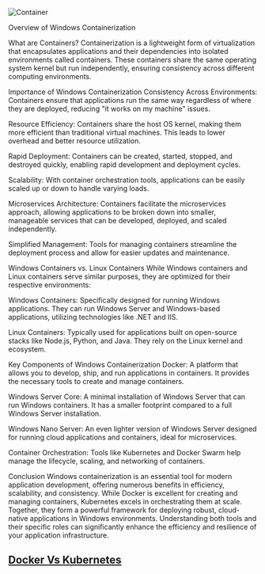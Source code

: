 ![Container](https://github.com/user-attachments/assets/bf8dc0b7-afc4-451e-ba88-6d8938252c07)

Overview of Windows Containerization

What are Containers?
Containerization is a lightweight form of virtualization that encapsulates applications and their dependencies into isolated environments called containers. These containers share the same operating system kernel but run independently, ensuring consistency across different computing environments.

Importance of Windows Containerization
Consistency Across Environments: Containers ensure that applications run the same way regardless of where they are deployed, reducing "it works on my machine" issues.

Resource Efficiency: Containers share the host OS kernel, making them more efficient than traditional virtual machines. This leads to lower overhead and better resource utilization.

Rapid Deployment: Containers can be created, started, stopped, and destroyed quickly, enabling rapid development and deployment cycles.

Scalability: With container orchestration tools, applications can be easily scaled up or down to handle varying loads.

Microservices Architecture: Containers facilitate the microservices approach, allowing applications to be broken down into smaller, manageable services that can be developed, deployed, and scaled independently.

Simplified Management: Tools for managing containers streamline the deployment process and allow for easier updates and maintenance.

Windows Containers vs. Linux Containers
While Windows containers and Linux containers serve similar purposes, they are optimized for their respective environments:

Windows Containers: Specifically designed for running Windows applications. They can run Windows Server and Windows-based applications, utilizing technologies like .NET and IIS.

Linux Containers: Typically used for applications built on open-source stacks like Node.js, Python, and Java. They rely on the Linux kernel and ecosystem.

Key Components of Windows Containerization
Docker: A platform that allows you to develop, ship, and run applications in containers. It provides the necessary tools to create and manage containers.

Windows Server Core: A minimal installation of Windows Server that can run Windows containers. It has a smaller footprint compared to a full Windows Server installation.

Windows Nano Server: An even lighter version of Windows Server designed for running cloud applications and containers, ideal for microservices.

Container Orchestration: Tools like Kubernetes and Docker Swarm help manage the lifecycle, scaling, and networking of containers.

Conclusion
Windows containerization is an essential tool for modern application development, offering numerous benefits in efficiency, scalability, and consistency. While Docker is excellent for creating and managing containers, Kubernetes excels in orchestrating them at scale. Together, they form a powerful framework for deploying robust, cloud-native applications in Windows environments. Understanding both tools and their specific roles can significantly enhance the efficiency and resilience of your application infrastructure.

## [Docker Vs Kubernetes](dockervskuber.md)
